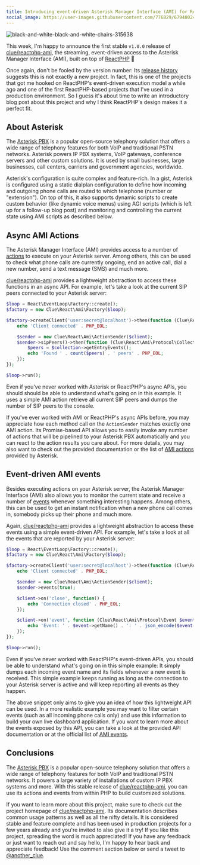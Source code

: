 ```yaml
---
title: Introducing event-driven Asterisk Manager Interface (AMI) for ReactPHP
social_image: https://user-images.githubusercontent.com/776829/67948024-23e7ff00-fbe5-11e9-9662-fb8f0ca16edc.jpg
---
```


![black-and-white-black-and-white-chairs-315638](https://user-images.githubusercontent.com/776829/67948024-23e7ff00-fbe5-11e9-9662-fb8f0ca16edc.jpg)
<!-- https://www.pexels.com/photo/chairs-on-table-against-window-315638/ -->

This week, I'm happy to announce the first stable `v1.0.0` release of [clue/reactphp-ami](https://github.com/clue/reactphp-ami), the streaming, event-driven access to the Asterisk Manager Interface (AMI), built on top of [ReactPHP](https://reactphp.org/) 🎉

Once again, don't be fooled by the version number: Its [release history](https://github.com/clue/reactphp-ami/releases) suggests this is not exactly a new project. In fact, this is one of the projects that got me hooked on ReactPHP's event-driven execution model a while ago and one of the first ReactPHP-based projects that I've used in a production environment. So I guess it's about time to write an introductory blog post about this project and why I think ReactPHP's design makes it a perfect fit.

## About Asterisk

The [Asterisk PBX](https://www.asterisk.org/) is a popular open-source telephony solution that offers a wide range of telephony features for both VoIP and traditional PSTN networks. Asterisk powers IP PBX systems, VoIP gateways, conference servers and other custom solutions. It is used by small businesses, large businesses, call centers, carriers and government agencies, worldwide.

Asterisk's configuration is quite complex and feature-rich. In a gist, Asterisk is configured using a static dialplan configuration to define how incoming and outgoing phone calls are routed to which telephone (number or "extension"). On top of this, it also supports dynamic scripts to create custom behavior (like dynamic voice menus) using <abbrev title="Asterisk Gateway Interface">AGI</abbrev> scripts (which is left up for a follow-up blog post) and monitoring and controlling the current state using <abbrev title="Asterisk Manager Interface">AMI</abbrev> scripts as described below.

## Async AMI Actions

The Asterisk Manager Interface (AMI) provides access to a number of [actions](https://wiki.asterisk.org/wiki/display/AST/Asterisk+17+AMI+Actions) to execute on your Asterisk server. Among others, this can be used to check what phone calls are currently ongoing, end an active call, dial a new number, send a text message (SMS) and much more.

[clue/reactphp-ami](https://github.com/clue/reactphp-ami) provides a lightweight abstraction to access these functions in an async API. For example, let's take a look at the current SIP peers connected to your Asterisk server:

```php
$loop = React\EventLoop\Factory::create();
$factory = new Clue\React\Ami\Factory($loop);

$factory->createClient('user:secret@localhost')->then(function (Clue\React\Ami\Client $client) {
    echo 'Client connected' . PHP_EOL;

    $sender = new Clue\React\Ami\ActionSender($client);
    $sender->sipPeers()->then(function (Clue\React\Ami\Protocol\Collection $collection) {
        $peers = $collection->getEntryEvents();
        echo 'Found ' . count($peers) . ' peers' . PHP_EOL;
    });
});

$loop->run();
```

Even if you've never worked with Asterisk or ReactPHP's async APIs, you should should be able to understand what's going on in this example. It uses a simple AMI action retrieve all current SIP peers and dumps the number of SIP peers to the console.

If you've ever worked with AMI or ReactPHP's async APIs before, you may appreciate how each method call on the `ActionSender` matches exactly one AMI action. Its Promise-based API allows you to easily invoke any number of actions that will be pipelined to your Asterisk PBX automatically and you can react to the action results you care about. For more details, you may also want to check out the provided documentation or the list of [AMI actions](https://wiki.asterisk.org/wiki/display/AST/Asterisk+17+AMI+Actions) provided by Asterisk.

## Event-driven AMI events

Besides executing actions on your Asterisk server, the Asterisk Manager Interface (AMI) also allows you to monitor the current state and receive a number of [events](https://wiki.asterisk.org/wiki/display/AST/Asterisk+17+AMI+Events) whenever something interesting happens. Among others, this can be used to get an instant notification when a new phone call comes in, somebody picks up their phone and much more.

Again, [clue/reactphp-ami](https://github.com/clue/reactphp-ami) provides a lightweight abstraction to access these events using a simple event-driven API. For example, let's take a look at all the events that are reported by your Asterisk server:

```php
$loop = React\EventLoop\Factory::create();
$factory = new Clue\React\Ami\Factory($loop);

$factory->createClient('user:secret@localhost')->then(function (Clue\React\Ami\Client $client) {
    echo 'Client connected' . PHP_EOL;

    $sender = new Clue\React\Ami\ActionSender($client);
    $sender->events(true);

    $client->on('close', function() {
        echo 'Connection closed' . PHP_EOL;
    });

    $client->on('event', function (Clue\React\Ami\Protocol\Event $event) {
        echo 'Event: ' . $event->getName() . ': ' . json_encode($event->getFields()) . PHP_EOL;
    });
});

$loop->run();
```

Even if you've never worked with ReactPHP's event-driven APIs, you should be able to understand what's going on in this simple example: It simply dumps each incoming event name and its fields whenever a new event is received. This simple example keeps running as long as the connection to your Asterisk server is active and will keep reporting all events as they happen.

The above snippet only aims to give you an idea of how this lightweight API can be used. In a more realistic example you may want to filter certain events (such as all incoming phone calls only) and use this information to build your own live dashboard application. If you want to learn more about the events exposed by this API, you can take a look at the provided API documentation or at the official list of [AMI events](https://wiki.asterisk.org/wiki/display/AST/Asterisk+17+AMI+Events).

## Conclusions

The [Asterisk PBX](https://www.asterisk.org/) is a popular open-source telephony solution that offers a wide range of telephony features for both VoIP and traditional PSTN networks. It powers a large variety of installations of custom IP PBX systems and more. With this stable release of [clue/reactphp-ami](https://github.com/clue/reactphp-ami), you can use its actions and events from within PHP to build customized solutions.

If you want to learn more about this project, make sure to check out the project homepage of [clue/reactphp-ami](https://github.com/clue/reactphp-ami). Its documentation describes common usage patterns as well as all the nifty details. It is considered stable and feature complete and has been used in production projects for a few years already and you're invited to also give it a try! If you like this project, spreading the word is much appreciated! If you have any feedback or just want to reach out and say hello, I'm happy to hear back and appreciate feedback! Use the comment section below or send a tweet to [@another_clue](https://twitter.com/another_clue).
